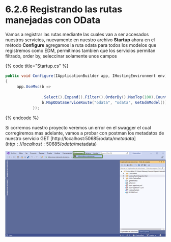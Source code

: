 # 6.2.6 Registrando las rutas manejadas con OData

Vamos a registrar las rutas mediante las cuales van a ser accesados nuestros servicios, nuevamente en nuestro archivo **Startup** ahora en el método **Configure** agregamos la ruta odata para todos los modelos que registremos como EDM, permitimos tambien que los servicios permitan filtrado, order by, seleccinar solamente unos campos

{% code title="Startup.cs" %}
```csharp
public void Configure(IApplicationBuilder app, IHostingEnvironment env)
{
     app.UseMvc(b =>
            
                .Select().Expand().Filter().OrderBy().MaxTop(100).Count();
                b.MapODataServiceRoute("odata", "odata", GetEdmModel());
            });
```
{% endcode %}

Si corremos nuestro proyecto veremos un error en el swagger el cual corregiremos mas adelante, vamos a probar con postman los metadatos de nuestro servicio GET [http://localhost:50685/odata/$metadata](http://localhost:50685/odata/$metadata) 

![](../../.gitbook/assets/image%20%28280%29.png)

### 

